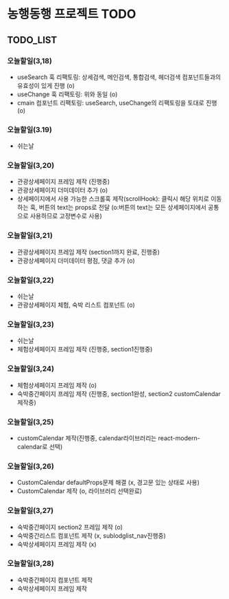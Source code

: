 # 농행동행 프로젝트 TODO

## TODO_LIST

### 오늘할일(3,18)

- useSearch 훅 리팩토링: 상세검색, 메인검색, 통합검색, 헤더검색 컴포넌트들과의 유효성이 있게 진행 (o)
- useChange 훅 리팩토링: 위와 동일 (o)
- cmain 컴포넌트 리팩토링: useSearch, useChange의 리팩토링을 토대로 진행 (o)

### 오늘할일(3.19)

- 쉬는날

### 오늘할일(3,20)

- 관광상세페이지 프레임 제작 (진행중)
- 관광상세페이지 더미데이터 추가 (o)
- 상세페이지에서 사용 가능한 스크롤훅 제작(scrollHook): 클릭시 해당 위치로 이동하는 훅, 버튼의 text는 props로 전달 (o:버튼의 text는 모든 상세페이지에서 공통으로 사용하므로 고정변수로 사용)

### 오늘할일(3,21)

- 관광상세페이지 프레임 제작 (section1까지 완료, 진행중)
- 관광상세페이지 더미데이터 평점, 댓글 추가 (o)

### 오늘할일(3,22)

- 쉬는날
- 관광상세페이지 체험, 숙박 리스트 컴포넌트 (o)

### 오늘할일(3,23)

- 쉬는날
- 체험상세페이지 프레임 제작 (진행중, section1진행중)

### 오늘할일(3,24)

- 체험상세페이지 프레임 제작 (o)
- 숙박중간페이지 프레임 제작 (진행중, section1완성, section2 customCalendar 제작중)

### 오늘할일(3,25)

- customCalendar 제작(진행중, calendar라이브러리는 react-modern-calendar로 선택)

### 오늘할일(3,26)

- CustomCalendar defaultProps문제 해결 (x, 경고문 있는 상태로 사용)
- CustomCalendar 제작 (o, 라이브러리 선택완료)

### 오늘할일(3,27)

- 숙박중간페이지 section2 프레임 제작 (o)
- 숙박중간리스트 컴포넌트 제작 (x, sublodglist_nav진행중)
- 숙박상세페이지 프레임 제작 (x)

### 오늘할일(3,28)

- 숙박중간페이지 컴포넌트 제작
- 숙박상세페이지 프레임 제작
